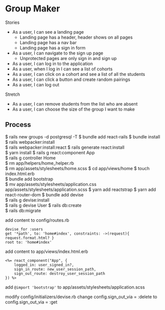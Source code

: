 # Group Maker

Stories

- As a user, I can see a landing page
  - Landing page has a header, header shows on all pages
  - Landing page has a nav bar
  - Landing page has a sign in form
- As a user, I can navigate to the sign up page
  - Unprotected pages are only sign in and sign up
- As a user, I can log in to the application
- As a user, when I log in I can see a list of cohorts
- As a user, I can click on a cohort and see a list of all the students
- As a user, I can click a button and create random pairings
- As a user, I can log out

Stretch
- As a user, I can remove students from the list who are absent
- As a user, I can choose the size of the group I want to make



## Process

$ rails new groups -d postgresql -T
$ bundle add react-rails
$ bundle install
$ rails webpacker:install  
$ rails webpacker:install:react
$ rails generate react:install  
$ yarn install
$ rails g react:component App    
$ rails g controller Home   
$ rm app/helpers/home_helper.rb   
$ rm app/assets/stylesheets/home.scss
$ cd app/views/home
$ touch index.html.erb    
$ bundle add bootstrap   
$ mv app/assets/stylesheets/application.css app/assets/stylesheets/application.scss
$ yarn add reactstrap
$ yarn add react-router-dom
$ bundle add devise   
$ rails g devise:install     
$ rails g devise User
$ rails db:create   
$ rails db:migrate    

add content to config/routes.rb
```
devise_for :users
get '*path', to: 'home#index', constraints: ->(request){ request.format.html? }
root to: 'home#index'
```
add content to app/views/index.html.erb
```
<%= react_component("App", {
    logged_in: user_signed_in?,
    sign_in_route: new_user_session_path,
    sign_out_route: destroy_user_session_path
}) %>
```
add `@import 'bootstrap'` to app/assets/stylesheets/application.scss

modify config/initializers/devise.rb change config.sign_out_via = :delete to config.sign_out_via = :get
